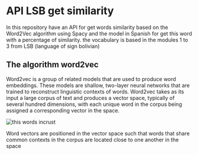 # API LSB get similarity


In this repository have an API for get words similarity based on the Word2Vec algorithm using Spacy and the model in Spanish for get this word with a percentage of similarity.
the vocabulary is based in the modules  1 to 3 from LSB (language of sign bolivian)


## The algorithm word2vec

Word2vec is a group of related models that are used to produce word embeddings. These models are shallow, two-layer neural networks that are trained to reconstruct linguistic contexts of words. Word2vec takes as its input a large corpus of text and produces a vector space, typically of several hundred dimensions, with each unique word in the corpus being assigned a corresponding vector in the space.

![this words incrust ](https://camo.githubusercontent.com/1952736732add5dcc9da776cd1cdabe5fca140ef6a8d5d9d5f63ee8dda075607/687474703a2f2f7374617469632e6465636f6e7465787475616c697a652e636f6d2f736e6170732f616e696d616c2d73706163652e706e67)

Word vectors are positioned in the vector space such that words that share common contexts in the corpus are located close to one another in the space

